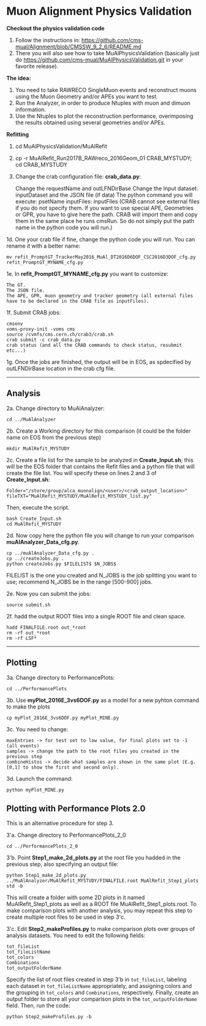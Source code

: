 # Muon Alignment Physics Validation

**Checkout the physics validation code**
1. Follow the instructions in: https://github.com/cms-mual/Alignment/blob/CMSSW_9_2_6/README.md
2. There you will also see how to take MuAlPhysicsValidation (basically just do https://github.com/cms-mual/MuAlPhysicsValidation.git in your favorite release).

**The idea:**
1. You need to take RAWRECO SingleMuon events and reconstruct muons using the Muon Geometry and/or APEs you want to test.
2. Run the Analyzer, in order to produce Ntuples with muon and dimuon information.
3. Use the Ntuples to plot the reconstruction performance, overimposing the results obtained using several geometries and/or APEs.

**Refitting**

1. cd MuAlPhysicsValidation/MuAlRefit
2. cp -r MuAlRefit_Run2017B_RAWreco_2016Geom_01 CRAB_MYSTUDY; cd CRAB_MYSTUDY
3. Change the crab configuration file: **crab_data.py**:

    Change the requestName and outLFNDirBase 
    Change the Input dataset: inputDataset and the JSON file (if data)
    The python command you will execute: psetName
    inputFiles: inputFiles (CRAB cannot see external files if you do not specify them. If you want to use special APE, Geometries or GPR, you have to give here the path. CRAB will import them and copy them in the same place he runs cmsRun. So do not simply put the path name in the python code you will run.)

1d. One your crab file if fine, change the python code you will run. You can rename it with a better name:

    mv refit_PromptGT_TrackerMay2016_MuAl_DT2016D6DOF_CSC2016D3DOF_cfg.py refit_PromptGT_MYNAME_cfg.py
 
1e. In **refit_PromptGT_MYNAME_cfg.py** you want to customize:

    The GT.
    The JSON file.
    The APE, GPR, muon geometry and tracker geometry (all external files have to be declared in the CRAB file as inputFiles).

1f. Submit CRAB jobs:

    cmsenv
    voms-proxy-init -voms cms
    source /cvmfs/cms.cern.ch/crab3/crab.sh
    crab submit -c crab_data.py
    crab status (and all the CRAB commands to check status, resubmit etc...)

1g. Once the jobs are finished, the output will be in EOS, as spdecified by outLFNDirBase location in the crab cfg file.

---
## Analysis

2a. Change directory to MuAlAnalyzer:

    cd ../MuAlAnalyzer

2b. Create a Working directory for this comparison (it could be the folder name on EOS from the previous step)

    mkdir MuAlRefit_MYSTUDY

2c. Create a file list for the sample to be analyzed in **Create_Input.sh**; this will be the EOS folder that contains the Refit files and a python file that will create the file list. You will specify these on lines 2 and 3 of **Create_Input.sh**:

    Folder="/store/group/alca_muonalign/<user>/<crab_output_location>"
    fileTXT="MuAlRefit_MYSTUDY/MuAlRefit_MYSTUDY_list.py"

Then, execute the script.

    bash Create_Input.sh 
    cd MuAlRefit_MYSTUDY

2d. Now copy here the python file you will change to run your comparison **muAlAnalyzer_Data_cfg.py**.
      
    cp ../muAlAnalyzer_Data_cfg.py .
    cp ../createJobs.py .
    python createJobs.py $FILELIST$ $N_JOBS$
FILELIST is the one you created and N_JOBS is the job splitting you want to use; recommend N_JOBS be in the range [500-900] jobs.

2e. Now you can submit the jobs:

    source submit.sh
    
2f. hadd the output ROOT files into a single ROOT file and clean space.
 
    hadd FINALFILE.root out_*root
    rm -rf out_*root
    rm -rf LSF*

---
## Plotting

3a. Change directory to PerformancePlots:

    cd ../PerformancePlots

3b. Use **myPlot_2016E_3vs6DOF.py** as a model for a new pyhton command to make the plots

    cp myPlot_2016E_3vs6DOF.py myPlot_MINE.py

3c. You need to change:
    
    maxEntries -> for test set to low value, for final plots set to -1 (all events)
    samples -> change the path to the root files you created in the previous step
    combineHistos -> decide what samples are shown in the same plot (E.g. [0,1] to show the first and second only).

3d. Launch the command:

    python myPlot_MINE.py

## Plotting with Performance Plots 2.0
This is an alternative procedure for step 3. 

3'a. Change directory to PerformancePlots_2_0

    cd ../PerformancePlots_2_0

3'b. Point **Step1_make_2d_plots.py** at the root file you hadded in the previous step, also specifying an output file:

    python Step1_make_2d_plots.py ../MuAlAnalyzer/MuAlRefit_MYSTUDY/FINALFILE.root MuAlRefit_Step1_plots std -b
    
This will create a folder with some 2D plots in it named MuAlRefit_Step1_plots as well as a ROOT file MuAlRefit_Step1_plots.root. To make comparison plots with another analysis, you may repeat this step to create multiple root files to be used in step 3'c.

3'c. Edit **Step2_makeProfiles.py** to make comparison plots over groups of analysis datasets. You need to edit the following fields:
    
    tot_fileList
    tot_fileListName
    tot_colors
    Combinations
    tot_outputFolderName
    
Specify the list of root files created in step 3'b in `tot_fileList`, labeling each dataset in `tot_fileListName` appropriately, and assigning colors and the grouping in `tot_colors` and `Combinations`, respectively. Finally, create an output folder to store all your comparison plots in the `tot_outputFolderName` field. Then, run the code:

    python Step2_makeProfiles.py -b

